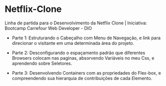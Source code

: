 # Netflix-Clone
Linha de partida para o Desenvolvimento da Netflix Clone | Iniciativa: Bootcamp Carrefour Web Developer - DIO

* Parte 1:  Estruturando o Cabeçalho com Menu de Navegação, e link para direcionar o visitante em uma determinada área do projeto.

* Parte 2: Desconfigurando o espaçamento padrão que diferentes Browsers colocam nas paginas, absorvendo Variáveis no meu Css, e aprendendo sobre Seletores.

* Parte 3: Desenvolvendo Containers com as propriedades do Flex-box, e compreendendo sua hierarquia de contribuições de cada Elemento.
